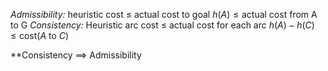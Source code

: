 *Admissibility:* heuristic cost $\le$ actual cost to goal
	$h(A) \le \text{actual cost from A to G}$
*Consistency:* Heuristic arc cost $\le$ actual cost for each arc
	$h(A) - h(C) \le \text{cost}(A \text{ to } C)$ 

**Consistency $\implies$ Admissibility  